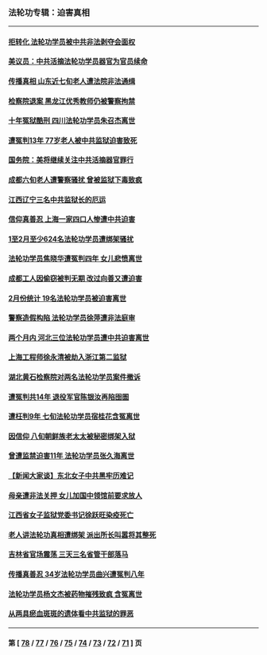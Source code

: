 ### 法轮功专辑：迫害真相
---
#### [拒转化 法轮功学员被中共非法剥夺会面权](../../pages/nf4379/n13961975.md?04030430) 
#### [美议员：中共活摘法轮功学员器官为官员续命](../../pages/nf4379/n13961550.md?04030430) 
#### [传播真相 山东近七旬老人遭法院非法通缉](../../pages/nf4379/n13961068.md?04030430) 
#### [检察院退案 黑龙江优秀教师仍被警察拘禁](../../pages/nf4379/n13960361.md?04030430) 
#### [十年冤狱酷刑 四川法轮功学员朱召杰离世](../../pages/nf4379/n13959794.md?04030430) 
#### [遭冤判13年 77岁老人被中共监狱迫害致死](../../pages/nf4379/n13953812.md?04030430) 
#### [国务院：美将继续关注中共活摘器官罪行](../../pages/nf4379/n13954656.md?04030430) 
#### [成都六旬老人遭警察骚扰 曾被监狱下毒致疯](../../pages/nf4379/n13952299.md?04030430) 
#### [江西辽宁三名中共监狱长的厄运](../../pages/nf4379/n13951740.md?04030430) 
#### [信仰真善忍 上海一家四口人惨遭中共迫害](../../pages/nf4379/n13950973.md?04030430) 
#### [1至2月至少624名法轮功学员遭绑架骚扰](../../pages/nf4379/n13950181.md?04030430) 
#### [法轮功学员焦晓华遭冤判四年 女儿悲愤离世](../../pages/nf4379/n13949614.md?04030430) 
#### [成都工人因偷窃被判无期 改过向善又遭迫害](../../pages/nf4379/n13948561.md?04030430) 
#### [2月份统计 19名法轮功学员被迫害离世](../../pages/nf4379/n13947335.md?04030430) 
#### [警察造假构陷 法轮功学员徐萍遭非法庭审](../../pages/nf4379/n13946469.md?04030430) 
#### [两个月内 河北三位法轮功学员遭中共迫害离世](../../pages/nf4379/n13945856.md?04030430) 
#### [上海工程师徐永清被劫入浙江第二监狱](../../pages/nf4379/n13945041.md?04030430) 
#### [湖北黄石检察院对两名法轮功学员案件撤诉](../../pages/nf4379/n13944382.md?04030430) 
#### [遭冤判共14年 退役军官陈银汝再陷囹圄](../../pages/nf4379/n13943569.md?04030430) 
#### [遭枉判9年 七旬法轮功学员宿桂花含冤离世](../../pages/nf4379/n13943708.md?04030430) 
#### [因信仰 八旬朝鲜族老太太被秘密绑架入狱](../../pages/nf4379/n13942333.md?04030430) 
#### [曾遭监禁迫害11年 法轮功学员张久海离世](../../pages/nf4379/n13941569.md?04030430) 
#### [【新闻大家谈】东北女子中共黑牢历难记](../../pages/nf4379/n13942450.md?04030430) 
#### [母亲遭非法关押 女儿加国中领馆前要求放人](../../pages/nf4379/n13941094.md?04030430) 
#### [江西省女子监狱党委书记徐跃旺染疫死亡](../../pages/nf4379/n13940039.md?04030430) 
#### [老人讲法轮功真相遭绑架 派出所长叫嚣将其整死](../../pages/nf4379/n13939553.md?04030430) 
#### [吉林省官场震荡 三天三名省管干部落马](../../pages/nf4379/n13939851.md?04030430) 
#### [传播真善忍 34岁法轮功学员曲兴遭冤判八年](../../pages/nf4379/n13939536.md?04030430) 
#### [法轮功学员杨文杰被药物摧残致疯 含冤离世](../../pages/nf4379/n13938659.md?04030430) 
#### [从两具瘀血斑斑的遗体看中共监狱的罪恶](../../pages/nf4379/n13936388.md?04030430) 

---
#### 第 [ [78](./78.md?04030430) / [77](./77.md?04030430) / [76](./76.md?04030430) / [75](./75.md?04030430) / [74](./74.md?04030430) / [73](./73.md?04030430) / [72](./72.md?04030430) / [71](./71.md?04030430) ] 页
